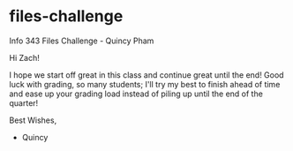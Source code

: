 files-challenge
===============

Info 343 Files Challenge - Quincy Pham

Hi Zach!

I hope we start off great in this class and continue great until the end! Good luck with grading, so many students; I'll try my best to finish ahead of time and ease up your grading load instead of piling up until the end of the quarter!

Best Wishes,
- Quincy